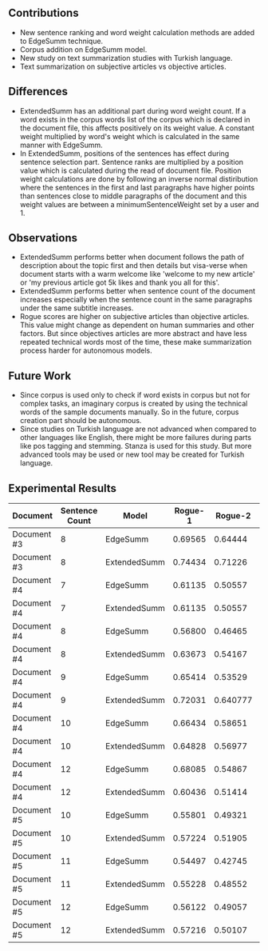 

<h2>Contributions</h2>

<ul>
  <li>
    New sentence ranking and word weight calculation methods are added to EdgeSumm technique.
  </li>
  <li>
    Corpus addition on EdgeSumm model.
  </li>
  <li>
    New study on text summarization studies with Turkish language.
  </li>
  <li>
    Text summarization on subjective articles vs objective articles.
  </li>
</ul>

<h2>Differences</h2>

<ul>
  <li>
    ExtendedSumm has an additional part during word weight count. If a word exists in the corpus words list of the corpus which is declared in the document file, this affects positively on its weight value. A constant weight multiplied by word's weight which is calculated in the same manner with EdgeSumm.
  </li>
  <li>
    In ExtendedSumm, positions of the sentences has effect during sentence selection part. Sentence ranks are multiplied by a position value which is calculated during the read of document file. Position weight calculations are done by following an inverse normal distiribution where the sentences in the first and last paragraphs have higher points than sentences close to middle paragraphs of the document and this weight values are between a minimumSentenceWeight set by a user and 1.
  </li>
</ul>

<h2>Observations</h2>

<ul>
  <li>
    ExtendedSumm performs better when document follows the path of description about the topic first and then details but visa-verse when document starts with a warm welcome like 'welcome to my new article' or 'my previous article got 5k likes and thank you all for this'.
  </li>
  <li>
    ExtendedSumm performs better when sentence count of the document increases especially when the sentence count in the same paragraphs under the same subtitle increases.
  </li>
  <li>
    Rogue scores are higher on subjective articles than objective articles. This value might change as dependent on human summaries and other factors. But since objectives articles are more abstract and have less repeated technical words most of the time, these make summarization process harder for autonomous models.
  </li>
</ul>

<h2>Future Work</h2>
  <ul>
    <li>
    Since corpus is used only to check if word exists in corpus but not for complex tasks, an imaginary corpus is created by using the technical words of the sample documents manually. So in the future, corpus creation part should be autonomous.
    </li>
    <li>
    Since studies on Turkish language are not advanced when compared to other languages like English, there might be more failures during parts like pos tagging and stemming. Stanza is used for this study. But more advanced tools may be used or new tool may be created for Turkish language.
    </li>
  </ul>

<h2>Experimental Results</h2>
  
|Document|Sentence Count|Model|Rogue-1|Rogue-2|Rogue-L
|---|---|---|---|---|---|
|Document #3|8|EdgeSumm|0.69565|0.64444|0.69565|
|Document #3|8|ExtendedSumm|0.74434|0.71226|0.74434|
|Document #4|7|EdgeSumm|0.61135|0.50557|0.61135|
|Document #4|7|ExtendedSumm|0.61135|0.50557|0.61135|
|Document #4|8|EdgeSumm|0.56800|0.46465| 0.56800|
|Document #4|8|ExtendedSumm|0.63673|0.54167| 0.63673|
|Document #4|9|EdgeSumm|0.65414|0.53529| 0.65414|
|Document #4|9|ExtendedSumm|0.72031|0.640777|0.72031|
|Document #4|10|EdgeSumm|0.66434|0.58651|0.66434|
|Document #4|10|ExtendedSumm|0.64828|0.56977|0.64828|
|Document #4|12|EdgeSumm|0.68085|0.54867|0.68085|
|Document #4|12|ExtendedSumm|0.60436|0.51414|0.60436|
|Document #5|10|EdgeSumm|0.55801|0.49321|0.55801|
|Document #5|10|ExtendedSumm|0.57224|0.51905|0.57224|
|Document #5|11|EdgeSumm|0.54497|0.42745|0.54497|
|Document #5|11|ExtendedSumm|0.55228|0.48552|0.55228|
|Document #5|12|EdgeSumm|0.56122|0.49057|0.56122|
|Document #5|12|ExtendedSumm|0.57216|0.50107|0.57216|

